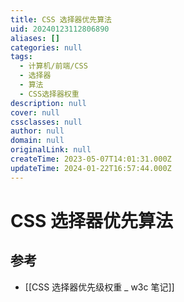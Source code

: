```yaml
---
title: CSS 选择器优先算法
uid: 20240123112806890
aliases: []
categories: null
tags:
  - 计算机/前端/CSS
  - 选择器
  - 算法
  - CSS选择器权重
description: null
cover: null
cssclasses: null
author: null
domain: null
originalLink: null
createTime: 2023-05-07T14:01:31.000Z
updateTime: 2024-01-22T16:57:44.000Z
---
```


# CSS 选择器优先算法

## 参考

- [[CSS 选择器优先级权重 _ w3c 笔记]]

